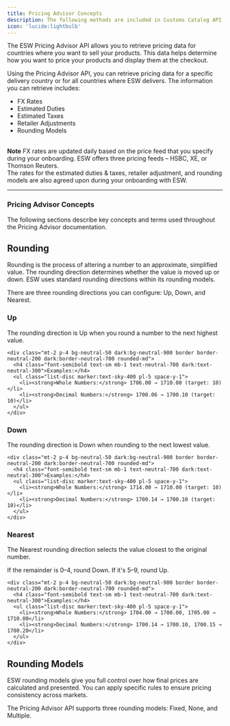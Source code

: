 ```yaml
---
title: Pricing Advisor Concepts
description: The following methods are included in Customs Catalog API
icon: 'lucide:lightbulb'
---
```


<div class="space-y-4 text-base leading-relaxed text-neutral-800 dark:text-neutral-200">
  <p>
    The <span class="text-teal-600 font-semibold">ESW Pricing Advisor API</span> allows you to retrieve pricing data for countries where you want to sell your products. This data helps determine how you want to price your products and display them at the checkout.
  </p>

  <p>
    Using the Pricing Advisor API, you can retrieve pricing data for a specific delivery country or for all countries where ESW delivers. The information you can retrieve includes:
  </p>

  <ul role="list" class="list-disc marker:text-teal-400 pl-6 space-y-1">
    <li>FX Rates</li>
    <li>Estimated Duties</li>
    <li>Estimated Taxes</li>
    <li>Retailer Adjustments</li>
    <li>Rounding Models</li>
  </ul>
</div>

<br>

<div class="rounded-xl border border-sky-100 bg-sky-50 dark:border-sky-900 dark:bg-sky-950 p-5 text-sm text-sky-800 dark:text-sky-200 shadow-sm">
  <strong class="block mb-1 text-sky-600 dark:text-sky-300 font-semibold">Note</strong>
  FX rates are updated daily based on the price feed that you specify during your onboarding.
  ESW offers three pricing feeds – <span class="font-medium">HSBC</span>, <span class="font-medium">XE</span>, or <span class="font-medium">Thomson Reuters</span>.<br />
  The rates for the <span class="font-medium">estimated duties & taxes</span>, <span class="font-medium">retailer adjustment</span>, and <span class="font-medium">rounding models</span> are also agreed upon during your onboarding with ESW.
</div>

---

### Pricing Advisor Concepts

<div class="space-y-6 text-base leading-relaxed text-neutral-800 dark:text-neutral-200">
  <p>
    The following sections describe key concepts and terms used throughout the 
    <span class="text-teal-600 font-semibold">Pricing Advisor</span> documentation.
  </p>

  <!-- Rounding -->
  <section>
    <h2 class="text-lg font-semibold text-neutral-900 dark:text-neutral-100">Rounding</h2>
    <p>
      Rounding is the process of altering a number to an approximate, simplified value. 
      The <span class="font-medium text-teal-600">rounding direction</span> determines whether the value is moved up or down. 
      ESW uses standard rounding directions within its rounding models.
    </p>
    <p>
      There are three rounding directions you can configure:
      <span class="font-semibold">Up</span>, <span class="font-semibold">Down</span>, and <span class="font-semibold">Nearest</span>.
    </p>
  </section>

  <!-- Up -->
  <section>
    <h3 class="text-base font-semibold text-neutral-900 dark:text-neutral-100">Up</h3>
    <p>
      The rounding direction is <span class="text-teal-600 font-medium">Up</span> when you round a number to the next highest value.
    </p>

    <div class="mt-2 p-4 bg-neutral-50 dark:bg-neutral-900 border border-neutral-200 dark:border-neutral-700 rounded-md">
      <h4 class="font-semibold text-sm mb-1 text-neutral-700 dark:text-neutral-300">Examples:</h4>
      <ul class="list-disc marker:text-sky-400 pl-5 space-y-1">
        <li><strong>Whole Numbers:</strong> 1706.00 → 1710.00 (target: 10)</li>
        <li><strong>Decimal Numbers:</strong> 1700.06 → 1700.10 (target: 10)</li>
      </ul>
    </div>
  </section>

  <!-- Down -->
  <section>
    <h3 class="text-base font-semibold text-neutral-900 dark:text-neutral-100">Down</h3>
    <p>
      The rounding direction is <span class="text-teal-600 font-medium">Down</span> when rounding to the next lowest value.
    </p>

    <div class="mt-2 p-4 bg-neutral-50 dark:bg-neutral-900 border border-neutral-200 dark:border-neutral-700 rounded-md">
      <h4 class="font-semibold text-sm mb-1 text-neutral-700 dark:text-neutral-300">Examples:</h4>
      <ul class="list-disc marker:text-sky-400 pl-5 space-y-1">
        <li><strong>Whole Numbers:</strong> 1714.00 → 1710.00 (target: 10)</li>
        <li><strong>Decimal Numbers:</strong> 1700.14 → 1700.10 (target: 10)</li>
      </ul>
    </div>
  </section>

  <!-- Nearest -->
  <section>
    <h3 class="text-base font-semibold text-neutral-900 dark:text-neutral-100">Nearest</h3>
    <p>
      The <span class="text-teal-600 font-medium">Nearest</span> rounding direction selects the value closest to the original number.
    </p>
    <p class="text-sm text-neutral-600 dark:text-neutral-400">
      If the remainder is 0–4, round Down. If it's 5–9, round Up.
    </p>

    <div class="mt-2 p-4 bg-neutral-50 dark:bg-neutral-900 border border-neutral-200 dark:border-neutral-700 rounded-md">
      <h4 class="font-semibold text-sm mb-1 text-neutral-700 dark:text-neutral-300">Examples:</h4>
      <ul class="list-disc marker:text-sky-400 pl-5 space-y-1">
        <li><strong>Whole Numbers:</strong> 1704.00 → 1700.00, 1705.00 → 1710.00</li>
        <li><strong>Decimal Numbers:</strong> 1700.14 → 1700.10, 1700.15 → 1700.20</li>
      </ul>
    </div>
  </section>

  <!-- Rounding Models -->
  <section>
    <h2 class="text-lg font-semibold text-neutral-900 dark:text-neutral-100">Rounding Models</h2>
    <p>
      ESW rounding models give you full control over how final prices are calculated and presented. 
      You can apply specific rules to ensure pricing consistency across markets.
    </p>
    <p>
      The <span class="text-teal-600 font-semibold">Pricing Advisor API</span> supports three rounding models:
      <span class="font-medium">Fixed</span>, <span class="font-medium">None</span>, and <span class="font-medium">Multiple</span>.
    </p>
  </section>
</div>
